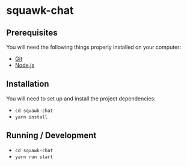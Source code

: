 # squawk-chat

## Prerequisites

You will need the following things properly installed on your computer:

* [Git](https://git-scm.com/)
* [Node.js](https://nodejs.org/)

## Installation

You will need to set up and install the project dependencies:

* `cd squawk-chat`
* `yarn install`

## Running / Development

* `cd squawk-chat`
* `yarn run start`
